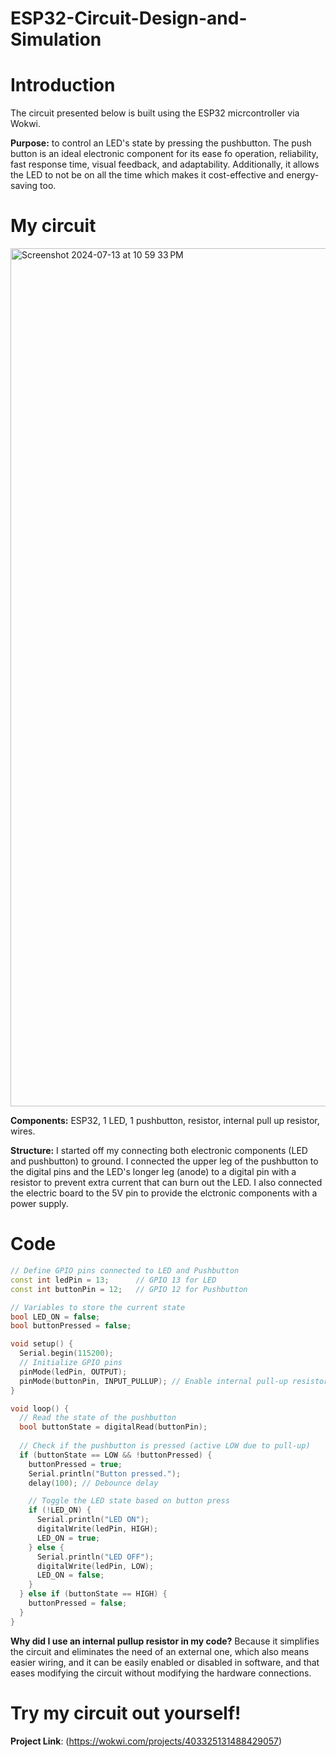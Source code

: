 # ESP32-Circuit-Design-and-Simulation
# Introduction

The circuit presented below is built using the ESP32 micrcontroller via Wokwi.


__Purpose:__ to control an LED's state by pressing the pushbutton. The push button is an ideal electronic component for its ease fo operation, reliability, fast response time, visual feedback, and adaptability. Additionally, it allows the LED to not be on all the time which makes it cost-effective and energy-saving too.

# My circuit
<img width="1373" alt="Screenshot 2024-07-13 at 10 59 33 PM" src="https://github.com/user-attachments/assets/cc13b8f3-d9a2-44ef-ad23-a57b128543ab">

__Components:__ ESP32, 1 LED, 1 pushbutton, resistor, internal pull up resistor, wires.

__Structure:__ I started off my connecting both electronic components (LED and pushbutton) to ground. I connected the upper leg of the pushbutton to the digital pins and the LED's longer leg (anode) to a digital pin with a resistor to prevent extra current that can burn out the LED. I also connected the electric board to the 5V pin to provide the elctronic components with a power supply.
 
# Code
``` cpp
// Define GPIO pins connected to LED and Pushbutton
const int ledPin = 13;      // GPIO 13 for LED
const int buttonPin = 12;   // GPIO 12 for Pushbutton

// Variables to store the current state
bool LED_ON = false;
bool buttonPressed = false;

void setup() {
  Serial.begin(115200);
  // Initialize GPIO pins
  pinMode(ledPin, OUTPUT);
  pinMode(buttonPin, INPUT_PULLUP); // Enable internal pull-up resistor for the pushbutton
}

void loop() {
  // Read the state of the pushbutton
  bool buttonState = digitalRead(buttonPin);
  
  // Check if the pushbutton is pressed (active LOW due to pull-up)
  if (buttonState == LOW && !buttonPressed) {
    buttonPressed = true;
    Serial.println("Button pressed.");
    delay(100); // Debounce delay

    // Toggle the LED state based on button press
    if (!LED_ON) {
      Serial.println("LED ON");
      digitalWrite(ledPin, HIGH);
      LED_ON = true;
    } else {
      Serial.println("LED OFF");
      digitalWrite(ledPin, LOW);
      LED_ON = false;
    }
  } else if (buttonState == HIGH) {
    buttonPressed = false;
  }
}
```
__Why did I use an internal pullup resistor in my code?__ Because it simplifies the circuit and eliminates the need of an external one, which also means easier wiring, and it can be easily enabled or disabled in software, and that eases modifying the circuit without modifying the hardware connections.

# Try my circuit out yourself!
__Project Link__:
(https://wokwi.com/projects/403325131488429057)
